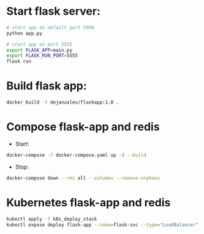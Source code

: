 # Start flask server:
```bash
# start app on default port 5000
python app.py

# start app on port 5555
export FLASK_APP=main.py
export FLASK_RUN_PORT=5555
flask run
```

# Build flask app:

```bash
docker build -t dejanualex/flaskapp:1.0 .
```

# Compose flask-app and redis

* Start:
```bash
docker-compose -f docker-compose.yaml up -d --build
```
* Stop:
```bash
docker-compose down --rmi all --volumes --remove-orphans
```

# Kubernetes flask-app and redis

```bash
kubectl apply -f k8s_deploy_stack
kubectl expose deploy flask-app --name=flask-svc --type="LoadBalancer" --port=5555 --target-port=5000
```